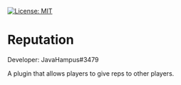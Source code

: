 [![License: MIT](https://img.shields.io/badge/License-MIT-yellow.svg)](https://opensource.org/licenses/MIT)

# Reputation
Developer: JavaHampus#3479

A plugin that allows players to give reps to other players.
